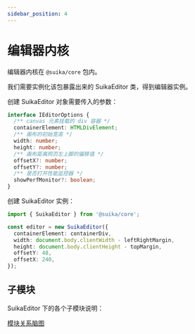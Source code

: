 ```yaml
---
sidebar_position: 4
---
```


# 编辑器内核

编辑器内核在 `@suika/core` 包内。

我们需要实例化该包暴露出来的 SuikaEditor 类，得到编辑器实例。

创建 SuikaEditor 对象需要传入的参数：

```ts
interface IEditorOptions {
  /** canvas 元素挂载的 div 容器 */
  containerElement: HTMLDivElement;
  /** 画布的初始宽高 */
  width: number;
  height: number;
  /** 画布距离网页左上脚的偏移值 */
  offsetX?: number;
  offsetY?: number;
  /** 是否打开性能监控器 */
  showPerfMonitor?: boolean;
}
```

创建 SuikaEditor 实例：

```ts
import { SuikaEditor } from '@suika/core';

const editor = new SuikaEditor({
  containerElement: containerDiv,
  width: document.body.clientWidth - leftRightMargin,
  height: document.body.clientHeight - topMargin,
  offsetY: 48,
  offsetX: 240,
});
```

## 子模块

SuikaEditor 下的各个子模块说明：

[模块关系脑图](https://f5b8b9lm1y.feishu.cn/mindnotes/DgJRb2GpGmdGdKnfl3rcJzw6n5e#mindmap)

